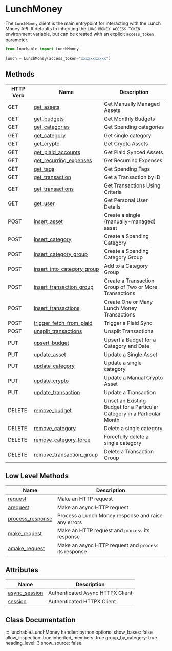 # LunchMoney

The `LunchMoney` client is the main entrypoint for interacting with the Lunch Money API.
It defaults to inheriting the `LUNCHMONEY_ACCESS_TOKEN` environment variable, but can be
created with an explicit `access_token` parameter.

```python
from lunchable import LunchMoney

lunch = LunchMoney(access_token="xxxxxxxxxxx")
```

## Methods

| HTTP Verb | Name                                                                           | Description                                                              |
|-----------|--------------------------------------------------------------------------------|--------------------------------------------------------------------------|
| GET       | [get_assets](#lunchable.LunchMoney.get_assets)                                 | Get Manually Managed Assets                                              |
| GET       | [get_budgets](#lunchable.LunchMoney.get_budgets)                               | Get Monthly Budgets                                                      |
| GET       | [get_categories](#lunchable.LunchMoney.get_categories)                         | Get Spending categories                                                  |
| GET       | [get_category](#lunchable.LunchMoney.get_category)                             | Get single category                                                      |
| GET       | [get_crypto](#lunchable.LunchMoney.get_crypto)                                 | Get Crypto Assets                                                        |
| GET       | [get_plaid_accounts](#lunchable.LunchMoney.get_plaid_accounts)                 | Get Plaid Synced Assets                                                  |
| GET       | [get_recurring_expenses](#lunchable.LunchMoney.get_recurring_expenses)         | Get Recurring Expenses                                                   |
| GET       | [get_tags](#lunchable.LunchMoney.get_tags)                                     | Get Spending Tags                                                        |
| GET       | [get_transaction](#lunchable.LunchMoney.get_transaction)                       | Get a Transaction by ID                                                  |
| GET       | [get_transactions](#lunchable.LunchMoney.get_transactions)                     | Get Transactions Using Criteria                                          |
| GET       | [get_user](#lunchable.LunchMoney.get_user)                                     | Get Personal User Details                                                |
| POST      | [insert_asset](#lunchable.LunchMoney.insert_asset)                             | Create a single (manually-managed) asset                                 |
| POST      | [insert_category](#lunchable.LunchMoney.insert_category)                       | Create a Spending Category                                               |
| POST      | [insert_category_group](#lunchable.LunchMoney.insert_category_group)           | Create a Spending Category Group                                         |
| POST      | [insert_into_category_group](#lunchable.LunchMoney.insert_into_category_group) | Add to a Category Group                                                  |
| POST      | [insert_transaction_group](#lunchable.LunchMoney.insert_transaction_group)     | Create a Transaction Group of Two or More Transactions                   |
| POST      | [insert_transactions](#lunchable.LunchMoney.insert_transactions)               | Create One or Many Lunch Money Transactions                              |
| POST      | [trigger_fetch_from_plaid](#lunchable.LunchMoney.trigger_fetch_from_plaid)     | Trigger a Plaid Sync                                                     |
| POST      | [unsplit_transactions](#lunchable.LunchMoney.unsplit_transactions)             | Unsplit Transactions                                                     |
| PUT       | [upsert_budget](#lunchable.LunchMoney.upsert_budget)                           | Upsert a Budget for a Category and Date                                  |
| PUT       | [update_asset](#lunchable.LunchMoney.update_asset)                             | Update a Single Asset                                                    |
| PUT       | [update_category](#lunchable.LunchMoney.update_category)                       | Update a single category                                                 |
| PUT       | [update_crypto](#lunchable.LunchMoney.update_crypto)                           | Update a Manual Crypto Asset                                             |
| PUT       | [update_transaction](#lunchable.LunchMoney.update_transaction)                 | Update a Transaction                                                     |
| DELETE    | [remove_budget](#lunchable.LunchMoney.remove_budget)                           | Unset an Existing Budget for a Particular Category in a Particular Month |
| DELETE    | [remove_category](#lunchable.LunchMoney.remove_category)                       | Delete a single category                                                 |
| DELETE    | [remove_category_force](#lunchable.LunchMoney.remove_category_force)           | Forcefully delete a single category                                      |
| DELETE    | [remove_transaction_group](#lunchable.LunchMoney.remove_transaction_group)     | Delete a Transaction Group                                               |

## Low Level Methods

| Name                                                       | Description                                           |
|------------------------------------------------------------|-------------------------------------------------------|
| [request](#lunchable.LunchMoney.request)                   | Make an HTTP request                                  |
| [arequest](#lunchable.LunchMoney.arequest)                 | Make an async HTTP request                            |
| [process_response](#lunchable.LunchMoney.process_response) | Process a Lunch Money response and raise any errors   |
| [make_request](#lunchable.LunchMoney.make_request)         | Make an HTTP request and `process` its response       |
| [amake_request](#lunchable.LunchMoney.amake_request)       | Make an async HTTP request and `process` its response |

## Attributes

| Name                                                 | Description                      |
|------------------------------------------------------|----------------------------------|
| [async_session](#lunchable.LunchMoney.async_session) | Authenticated Async HTTPX Client |
| [session](#lunchable.LunchMoney.session)             | Authenticated HTTPX Client       |

## Class Documentation

::: lunchable.LunchMoney
    handler: python
    options:
        show_bases: false
        allow_inspection: true
        inherited_members: true
        group_by_category: true
        heading_level: 3
        show_source: false
